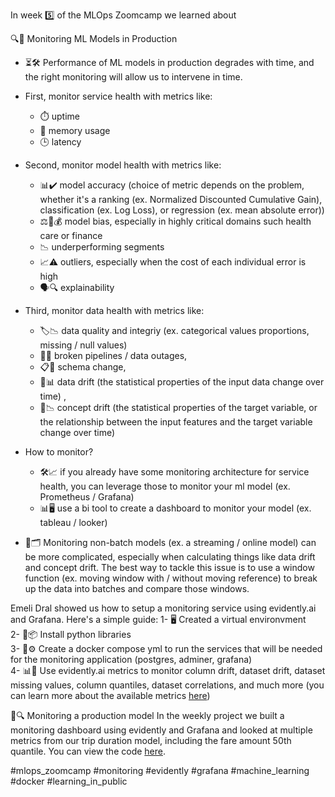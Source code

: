 In week 5️⃣ of the MLOps Zoomcamp we learned about

🔍🤖 Monitoring ML Models in Production 

* ⏳🛠️ Performance of ML models in production degrades with time, and the right monitoring will allow us to intervene in time.
* First, monitor service health with metrics like:
    - ⏱️ uptime
    - 🧠 memory usage 
    - 🕒 latency
* Second, monitor model health with metrics like: 
    - 📊✔️ model accuracy (choice of metric depends on the problem, whether it's a ranking (ex. Normalized Discounted Cumulative Gain), classification (ex. Log Loss), or regression (ex. mean absolute error))
    - ⚖️🏥💰 model bias, especially in highly critical domains such health care or finance
    - 📉 underperforming segments 
    - 📈⚠️ outliers, especially when the cost of each individual error is high
    - 🗣️🔍 explainability
* Third, monitor data health with metrics like: 
    - 🏷️📉 data quality and integriy (ex. categorical values proportions, missing / null values)
    - 🚧🚫 broken pipelines / data outages, 
    - 📋🔄 schema change, 
    - 🔄📊 data drift (the statistical properties of the input data change over time) , 
    - 🔄📉 concept drift (the statistical properties of the target variable, or the relationship between the input features and the target variable change over time)

* How to monitor?
    - 🛠️📈 if you already have some monitoring architecture for service health, you can leverage those to monitor your ml model (ex. Prometheus / Grafana)
    - 📊🖥️ use a bi tool to create a dashboard to monitor your model (ex. tableau / looker)

* 🌊🗂️ Monitoring non-batch models (ex. a streaming / online model) can be more complicated, especially when calculating things like data drift and concept drift. The best way to tackle this issue is to use a window function (ex. moving window with / without moving reference) to break up the data into batches and compare those windows.

Emeli Dral showed us how to setup a monitoring service using evidently.ai and Grafana. Here's a simple guide:
1- 🖥️ Created a virtual environvment  
2- 🐍📦 Install python libraries  
3- 🐳⚙️ Create a docker compose yml to run the services that will be needed for the monitoring application (postgres, adminer, grafana)  
4- 📊🔧 Use evidently.ai metrics to monitor column drift, dataset drift, dataset missing values, column quantiles, dataset correlations, and much more (you can learn more about the available metrics [here](https://docs.evidentlyai.com/reference/all-metrics#data-quality))  

📝🔍 Monitoring a production model
In the weekly project we built a monitoring dashboard using evidently and Grafana and looked at multiple metrics from our trip duration model, including the fare amount 50th quantile. You can view the code [here](https://github.com/el-grudge/mlops-zoomcamp/tree/main/week_5).

#mlops_zoomcamp #monitoring #evidently #grafana #machine_learning #docker #learning_in_public
